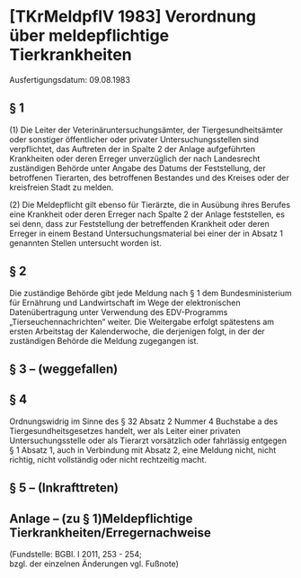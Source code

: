 # [TKrMeldpflV 1983] Verordnung über meldepflichtige Tierkrankheiten

Ausfertigungsdatum: 09.08.1983

 

## § 1

(1) Die Leiter der Veterinäruntersuchungsämter, der Tiergesundheitsämter oder sonstiger öffentlicher oder privater Untersuchungsstellen sind verpflichtet, das Auftreten der in Spalte 2 der Anlage aufgeführten Krankheiten oder deren Erreger unverzüglich der nach Landesrecht zuständigen Behörde unter Angabe des Datums der Feststellung, der betroffenen Tierarten, des betroffenen Bestandes und des Kreises oder der kreisfreien Stadt zu melden.

(2) Die Meldepflicht gilt ebenso für Tierärzte, die in Ausübung ihres Berufes eine Krankheit oder deren Erreger nach Spalte 2 der Anlage feststellen, es sei denn, dass zur Feststellung der betreffenden Krankheit oder deren Erreger in einem Bestand Untersuchungsmaterial bei einer der in Absatz 1 genannten Stellen untersucht worden ist.


## § 2

Die zuständige Behörde gibt jede Meldung nach § 1 dem Bundesministerium für Ernährung und Landwirtschaft im Wege der elektronischen Datenübertragung unter Verwendung des EDV-Programms „Tierseuchennachrichten“ weiter. Die Weitergabe erfolgt spätestens am ersten Arbeitstag der Kalenderwoche, die derjenigen folgt, in der der zuständigen Behörde die Meldung zugegangen ist.


## § 3 – (weggefallen)


## § 4

Ordnungswidrig im Sinne des § 32 Absatz 2 Nummer 4 Buchstabe a des Tiergesundheitsgesetzes handelt, wer als Leiter einer privaten Untersuchungsstelle oder als Tierarzt vorsätzlich oder fahrlässig entgegen § 1 Absatz 1, auch in Verbindung mit Absatz 2, eine Meldung nicht, nicht richtig, nicht vollständig oder nicht rechtzeitig macht.


## § 5 – (Inkrafttreten)


## Anlage – (zu § 1)Meldepflichtige Tierkrankheiten/Erregernachweise

(Fundstelle: BGBl. I 2011, 253 - 254;  
bzgl. der einzelnen Änderungen vgl. Fußnote)

  
